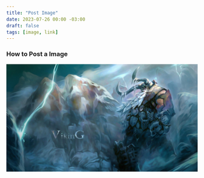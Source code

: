 ```yaml
---
title: "Post Image"
date: 2023-07-26 00:00 -03:00
draft: false
tags: [image, link]
---
```

### How to Post a Image


![My image Name](/assets/VikinG.jpg)